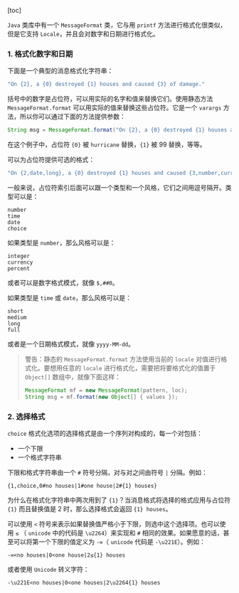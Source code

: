 [toc]

`Java` 类库中有一个 `MessageFormat` 类，它与用 `printf` 方法进行格式化很类似，但是它支持 `Locale`，并且会对数字和日期进行格式化。

### 1. 格式化数字和日期

下面是一个典型的消息格式化字符串：

```java
"On {2}, a {0} destroyed {1} houses and caused {3} of damage."
```

括号中的数字是占位符，可以用实际的名字和值来替换它们。使用静态方法 `MessageFormat.format` 可以用实际的值来替换这些占位符。它是一个 `varargs` 方法，所以你可以通过下面的方法提供参数：

```java
String msg = MessageFormat.format("On {2}, a {0} destroyed {1} houses and caused {3} of damage.", "hurricane", 99, new GregorianCalendar(1999, 0, 1).getTime(), 10.0E8);
```

在这个例子中，占位符 `{0}` 被 `hurricane` 替换，`{1}` 被 99 替换，等等。

可以为占位符提供可选的格式：

```java
"On {2,date,long}, a {0} destroyed {1} houses and caused {3,number,currency} of damage."
```

一般来说，占位符索引后面可以跟一个类型和一个风格，它们之间用逗号隔开。类型可以是：

```
number
time
date
choice
```

如果类型是 `number`，那么风格可以是：

```
integer
currency
percent
```

或者可以是数字格式模式，就像 `$,##0`。

如果类型是 `time` 或 `date`，那么风格可以是：

```
short
medium
long
full
```

或者是一个日期格式模式，就像 `yyyy-MM-dd`。

> 警告：静态的 `MessageFormat.format` 方法使用当前的 `locale` 对值进行格式化。要想用任意的 `locale` 进行格式化，需要把将要格式化的值置于 `Object[]` 数组中，就像下面这样：
>
> ```java
> MessageFormat mf = new MessageFormat(pattern, loc);
> String msg = mf.format(new Object[] { values });
> ```

### 2. 选择格式

`choice` 格式化选项的选择格式是由一个序列对构成的，每一个对包括：

+ 一个下限
+ 一个格式字符串

下限和格式字符串由一个 `#` 符号分隔，对与对之间由符号 `|` 分隔。例如：

```
{1,choice,0#no houses|1#one house|2#{1} houses}
```

为什么在格式化字符串中两次用到了 `{1}`？当消息格式将选择的格式应用与占位符 `{1}` 而且替换值是 2 时，那么选择格式会返回 `{1} houses`。

可以使用 `<` 符号来表示如果替换值严格小于下限，则选中这个选择项。也可以使用 `≤` （ `unicode` 中的代码是 `\u2264`）来实现和 `#` 相同的效果。如果愿意的话，甚至可以将第一个下限的值定义为 `-∞`（ `unicode` 代码是 `-\u221E`）。例如：

```
-∞<no houses|0<one house|2≤{1} houses
```

或者使用 `Unicode` 转义字符：

```
-\u221E<no houses|0<one houses|2\u2264{1} houses
```

